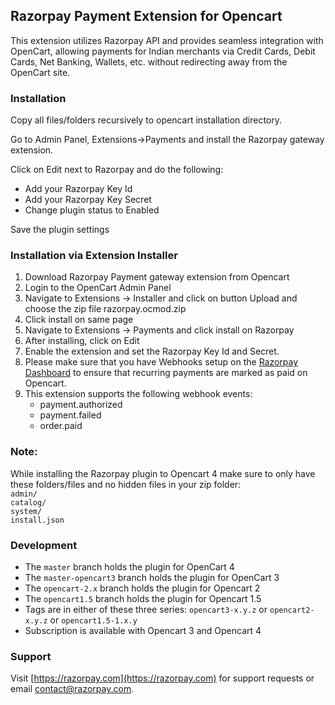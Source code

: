 ## Razorpay Payment Extension for Opencart

This extension utilizes Razorpay API and provides seamless integration with OpenCart, allowing payments for Indian merchants via Credit Cards, Debit Cards, Net Banking, Wallets, etc.  without redirecting away from the OpenCart site.

### Installation

Copy all files/folders recursively to opencart installation directory.

Go to Admin Panel, Extensions->Payments and install the Razorpay gateway extension.

Click on Edit next to Razorpay and do the following:

- Add your Razorpay Key Id
- Add your Razorpay Key Secret
- Change plugin status to Enabled

Save the plugin settings

### Installation via Extension Installer

1. Download Razorpay Payment gateway extension from Opencart
2. Login to the OpenCart Admin Panel
3. Navigate to Extensions -> Installer and click on button Upload and choose the zip file razorpay.ocmod.zip
4. Click install on same page
5. Navigate to Extensions -> Payments and click install on Razorpay
6. After installing, click on Edit
7. Enable the extension and set the Razorpay Key Id and Secret.
8. Please make sure that you have Webhooks setup on the [Razorpay Dashboard](https://dashboard.razorpay.com/app/webhooks) to ensure that recurring payments are marked as paid on Opencart.
9. This extension supports the following webhook events:
    - payment.authorized
    - payment.failed
    - order.paid
    

### Note:
While installing the Razorpay plugin to Opencart 4 make sure to only have these folders/files and no hidden files in your zip folder:  
`admin/`  
`catalog/`  
`system/`  
`install.json`  

### Development

- The `master` branch holds the plugin for OpenCart 4
- The `master-opencart3` branch holds the plugin for OpenCart 3
- The `opencart-2.x` branch holds the plugin for Opencart 2
- The `opencart1.5` branch holds the plugin for Opencart 1.5
- Tags are in either of these three series: `opencart3-x.y.z` or `opencart2-x.y.z` or `opencart1.5-1.x.y`
- Subscription is available with Opencart 3 and Opencart 4

### Support

Visit [https://razorpay.com](https://razorpay.com) for support requests or email contact@razorpay.com.